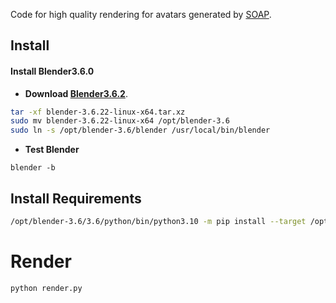 Code for high quality rendering for avatars generated by [SOAP](https://github.com/TingtingLiao/soap). 


## Install 

#### Install Blender3.6.0
- **Download [Blender3.6.2](https://www.blender.org/download/release/Blender3.6/blender-3.6.22-linux-x64.tar.xz)**. 
```bash 
tar -xf blender-3.6.22-linux-x64.tar.xz
sudo mv blender-3.6.22-linux-x64 /opt/blender-3.6
sudo ln -s /opt/blender-3.6/blender /usr/local/bin/blender
``` 

- **Test Blender**
```
blender -b
```

## Install Requirements 
```bash 
/opt/blender-3.6/3.6/python/bin/python3.10 -m pip install --target /opt/blender-3.6/3.6/python/lib/python3.10/site-packages -r requirements.txt
``` 
 
# Render 
```bash
python render.py
``` 